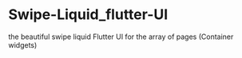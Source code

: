 # Swipe-Liquid_flutter-UI
the beautiful swipe liquid Flutter UI for the array of pages (Container widgets)
